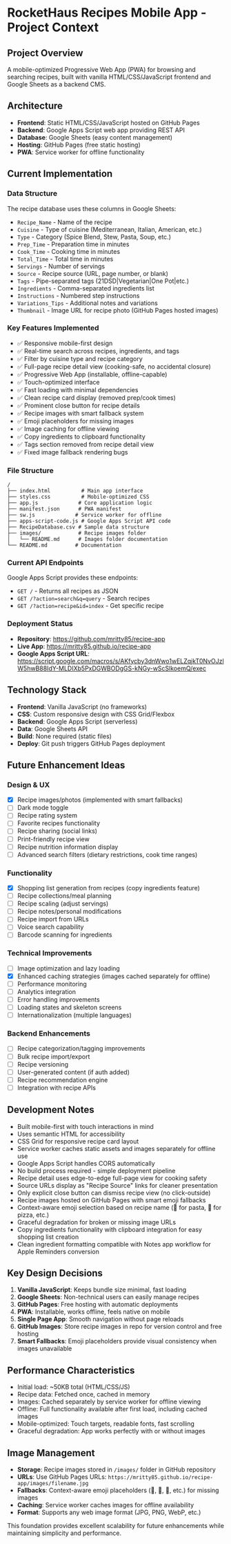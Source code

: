 # RocketHaus Recipes Mobile App - Project Context

## Project Overview
A mobile-optimized Progressive Web App (PWA) for browsing and searching recipes, built with vanilla HTML/CSS/JavaScript frontend and Google Sheets as a backend CMS.

## Architecture
- **Frontend**: Static HTML/CSS/JavaScript hosted on GitHub Pages
- **Backend**: Google Apps Script web app providing REST API
- **Database**: Google Sheets (easy content management)
- **Hosting**: GitHub Pages (free static hosting)
- **PWA**: Service worker for offline functionality

## Current Implementation

### Data Structure
The recipe database uses these columns in Google Sheets:
- `Recipe_Name` - Name of the recipe
- `Cuisine` - Type of cuisine (Mediterranean, Italian, American, etc.)
- `Type` - Category (Spice Blend, Stew, Pasta, Soup, etc.)
- `Prep_Time` - Preparation time in minutes
- `Cook_Time` - Cooking time in minutes  
- `Total_Time` - Total time in minutes
- `Servings` - Number of servings
- `Source` - Recipe source (URL, page number, or blank)
- `Tags` - Pipe-separated tags (21DSD|Vegetarian|One Pot|etc.)
- `Ingredients` - Comma-separated ingredients list
- `Instructions` - Numbered step instructions
- `Variations_Tips` - Additional notes and variations
- `Thumbnail` - Image URL for recipe photo (GitHub Pages hosted images)

### Key Features Implemented
- ✅ Responsive mobile-first design
- ✅ Real-time search across recipes, ingredients, and tags
- ✅ Filter by cuisine type and recipe category
- ✅ Full-page recipe detail view (cooking-safe, no accidental closure)
- ✅ Progressive Web App (installable, offline-capable)
- ✅ Touch-optimized interface
- ✅ Fast loading with minimal dependencies
- ✅ Clean recipe card display (removed prep/cook times)
- ✅ Prominent close button for recipe details
- ✅ Recipe images with smart fallback system
- ✅ Emoji placeholders for missing images
- ✅ Image caching for offline viewing
- ✅ Copy ingredients to clipboard functionality
- ✅ Tags section removed from recipe detail view
- ✅ Fixed image fallback rendering bugs

### File Structure
```
/
├── index.html          # Main app interface
├── styles.css          # Mobile-optimized CSS
├── app.js             # Core application logic
├── manifest.json      # PWA manifest
├── sw.js             # Service worker for offline
├── apps-script-code.js # Google Apps Script API code
├── RecipeDatabase.csv # Sample data structure
├── images/            # Recipe images folder
│   └── README.md      # Images folder documentation
└── README.md         # Documentation
```

### Current API Endpoints
Google Apps Script provides these endpoints:
- `GET /` - Returns all recipes as JSON
- `GET /?action=search&q=query` - Search recipes
- `GET /?action=recipe&id=index` - Get specific recipe

### Deployment Status
- **Repository**: https://github.com/mritty85/recipe-app
- **Live App**: https://mritty85.github.io/recipe-app
- **Google Apps Script URL**: https://script.google.com/macros/s/AKfycby3dnWwo1wELZqjkT0NvOJzlW5hwB88IdY-MLDIXb5PxDGWBODgGS-kNGy-wScSlkoemQ/exec

## Technology Stack
- **Frontend**: Vanilla JavaScript (no frameworks)
- **CSS**: Custom responsive design with CSS Grid/Flexbox
- **Backend**: Google Apps Script (serverless)
- **Data**: Google Sheets API
- **Build**: None required (static files)
- **Deploy**: Git push triggers GitHub Pages deployment

## Future Enhancement Ideas

### Design & UX
- [x] Recipe images/photos (implemented with smart fallbacks)
- [ ] Dark mode toggle
- [ ] Recipe rating system
- [ ] Favorite recipes functionality
- [ ] Recipe sharing (social links)
- [ ] Print-friendly recipe view
- [ ] Recipe nutrition information display
- [ ] Advanced search filters (dietary restrictions, cook time ranges)

### Functionality
- [x] Shopping list generation from recipes (copy ingredients feature)
- [ ] Recipe collections/meal planning
- [ ] Recipe scaling (adjust servings)
- [ ] Recipe notes/personal modifications
- [ ] Recipe import from URLs
- [ ] Voice search capability
- [ ] Barcode scanning for ingredients

### Technical Improvements
- [ ] Image optimization and lazy loading
- [x] Enhanced caching strategies (images cached separately for offline)
- [ ] Performance monitoring
- [ ] Analytics integration
- [ ] Error handling improvements
- [ ] Loading states and skeleton screens
- [ ] Internationalization (multiple languages)

### Backend Enhancements
- [ ] Recipe categorization/tagging improvements
- [ ] Bulk recipe import/export
- [ ] Recipe versioning
- [ ] User-generated content (if auth added)
- [ ] Recipe recommendation engine
- [ ] Integration with recipe APIs

## Development Notes
- Built mobile-first with touch interactions in mind
- Uses semantic HTML for accessibility
- CSS Grid for responsive recipe card layout
- Service worker caches static assets and images separately for offline use
- Google Apps Script handles CORS automatically
- No build process required - simple deployment pipeline
- Recipe detail uses edge-to-edge full-page view for cooking safety
- Source URLs display as "Recipe Source" links for cleaner presentation
- Only explicit close button can dismiss recipe view (no click-outside)
- Recipe images hosted on GitHub Pages with smart emoji fallbacks
- Context-aware emoji selection based on recipe name (🍝 for pasta, 🍕 for pizza, etc.)
- Graceful degradation for broken or missing image URLs
- Copy ingredients functionality with clipboard integration for easy shopping list creation
- Clean ingredient formatting compatible with Notes app workflow for Apple Reminders conversion

## Key Design Decisions
1. **Vanilla JavaScript**: Keeps bundle size minimal, fast loading
2. **Google Sheets**: Non-technical users can easily manage recipes
3. **GitHub Pages**: Free hosting with automatic deployments
4. **PWA**: Installable, works offline, feels native on mobile
5. **Single Page App**: Smooth navigation without page reloads
6. **GitHub Images**: Store recipe images in repo for version control and free hosting
7. **Smart Fallbacks**: Emoji placeholders provide visual consistency when images unavailable

## Performance Characteristics
- Initial load: ~50KB total (HTML/CSS/JS)
- Recipe data: Fetched once, cached in memory
- Images: Cached separately by service worker for offline viewing
- Offline: Full functionality available after first load, including cached images
- Mobile-optimized: Touch targets, readable fonts, fast scrolling
- Graceful degradation: App works perfectly with or without images

## Image Management
- **Storage**: Recipe images stored in `/images/` folder in GitHub repository
- **URLs**: Use GitHub Pages URLs: `https://mritty85.github.io/recipe-app/images/filename.jpg`
- **Fallbacks**: Context-aware emoji placeholders (🍝, 🍕, 🍗, etc.) for missing images
- **Caching**: Service worker caches images for offline availability
- **Format**: Supports any web image format (JPG, PNG, WebP, etc.)

This foundation provides excellent scalability for future enhancements while maintaining simplicity and performance.